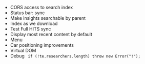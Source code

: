 - CORS access to search index
- Status bar: sync
- Make insights searchable by parent
- Index as we download
- Test Full HITS sync
- Display most recent content by default
- Menu
- Car positioning improvements
- Virtual DOM
- Debug ` if (!te.researchers.length) throw new Error("!");`
